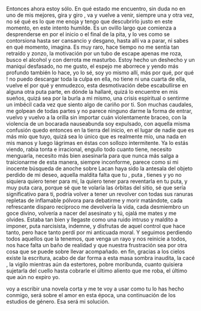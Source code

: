 
Entonces ahora estoy sólo. En qué estado me encuentro, sin duda no en uno de mis mejores, gira y giro , va y vuelve a venir, siempre una y otra vez, no sé qué es lo que me enoja y tengo que descubrirlo justo en este momento, en este intento humilde. Es un ovillo largo que comienza a desprenderse en por el inicio o el final de la pita, y lo ves como se contorsiona hasta ser cansancio y desgano, hasta allí va a parar, ni sabes en qué momento, imagina. Es muy raro, hace tiempo no me sentía tan retraído y zonzo, la motivación por un tubo de escape apenas me roza, busco el alcohol y con derrota me masturbo. Estoy hecho un deshecho y un maniquí desfasado, no me gusto, el espejo me aborrece y yendo más profundo también lo hace, yo lo sé, soy yo mismo allí, más por qué, por qué ! no puedo descargar toda la culpa en ella, no tiene ni una cuarta de ella, vuelve el por qué y enmudezco, esta desmotivación debe escabullirse en alguna otra puta parte, en dónde la hallaré, quizá lo encuentre en mis sueños, quizá sea por la burla a mi mismo, una crisis espiritual o sentirme un imbécil cada vez que siento algo de cariño por ti. Son muchas caudales, me golpean de todas partes y no parece ninguno darme la forma de entrar, vuelvo y vuelvo a la orilla sin importar cuán violentamente braceo, con la violencia de un bocarada nauseabunda soy expulsado, con aquella misma confusión quedo entonces en la tierra del inicio, en el lugar de nadie que es más mío que tuyo, quizá sea lo único que es realmente mío, una nada en mis manos y luego lágrimas en éstas con sollozo intermitente. Ya lo estás viendo, rabia tonta e irracional, engullo todo cuanto tiene, necesito menguarla, necesito más bien asesinarla para que nunca más salga a traicionarme de esta manera, siempre inconforme, parece como si mi inocente búsqueda de anoche sobre Lacan haya sido la antesala del objeto perdido de mi deseo, aquella maldita falta que tu , puta , tienes y yo no siquiera quiero tener para mi, la quiero tener para reventarla en tu puta, y muy puta cara, porque sé que te volaría las órbitas del sitio, sé que sería significativo para ti, podría volver a tener un revolver con todas sus ranuras repletas de inflamable pólvora para debatirme y morir matándote, cada refrescante disparo recíproco me devolvería la vida, cada desmiembro un goce divino, volvería a nacer del asesinato y tú, ojalá me mates y me olvides. Estaba tan bien y llegaste como una ruido intruso y maldito a imponer, puta narcisista, indemne, y disfrutas de aquel control que hace tanto, pero hace tanto perdí por mi anticuada moral. Y seguimos perdiendo todos aquellos que la tenemos, que venga un rayo y nos reinicie a todos, nos hace falta un baño de realidad y que nuestra frustración sea por otra cosa que se puede sobre llevar acompañado. en fin, gracias a los cielos existe la escritura, acabo de dar forma a esta masa sombra inaudita, la cacé , la vigilo mientras aún da estertores, pobre moribunda, cuanto quisiera sujetarla del cuello hasta cobrarle el último aliento que me roba, el último que aún no expiro yo.  

voy a escribir una novela corta y me te voy a usar como tu lo has hecho conmigo, será sobre el amor en esta época, una continuación de los estudios de género. Esa será mi solución. 
